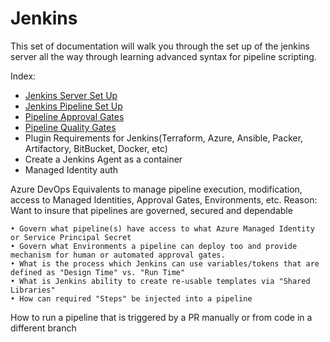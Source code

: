 # Jenkins

This set of documentation will walk you through the set up of the jenkins server all the way through learning advanced syntax for pipeline scripting. 

Index:
- [Jenkins Server Set Up](JenkinsSetUp.md)
- [Jenkins Pipeline Set Up](JenkinsPipeline.md)
- [Pipeline Approval Gates](PipelineApprovalGates.md)
- [Pipeline Quality Gates](PipelineQualityGates.md)
- Plugin Requirements for Jenkins(Terraform, Azure, Ansible, Packer, Artifactory, BitBucket, Docker, etc)
- Create a Jenkins Agent as a container
- Managed Identity auth



Azure DevOps Equivalents to manage pipeline execution, modification, access to Managed Identities, Approval Gates, Environments, etc.
    Reason: Want to insure that pipelines are governed, secured and dependable
    
    • Govern what pipeline(s) have access to what Azure Managed Identity or Service Principal Secret
    • Govern what Environments a pipeline can deploy too and provide mechanism for human or automated approval gates.
    • What is the process which Jenkins can use variables/tokens that are defined as "Design Time" vs. "Run Time"
    • What is Jenkins ability to create re-usable templates via "Shared Libraries"
    • How can required "Steps" be injected into a pipeline
How to run a pipeline that is triggered by a PR manually or from code in a different branch

